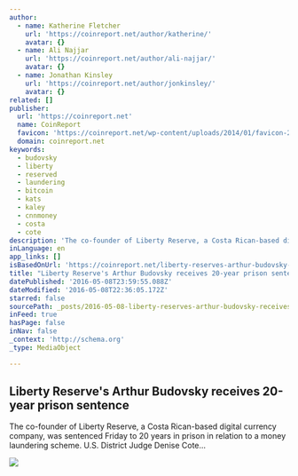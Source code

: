 ```yaml
---
author:
  - name: Katherine Fletcher
    url: 'https://coinreport.net/author/katherine/'
    avatar: {}
  - name: Ali Najjar
    url: 'https://coinreport.net/author/ali-najjar/'
    avatar: {}
  - name: Jonathan Kinsley
    url: 'https://coinreport.net/author/jonkinsley/'
    avatar: {}
related: []
publisher:
  url: 'https://coinreport.net'
  name: CoinReport
  favicon: 'https://coinreport.net/wp-content/uploads/2014/01/favicon-2.ico'
  domain: coinreport.net
keywords:
  - budovsky
  - liberty
  - reserved
  - laundering
  - bitcoin
  - kats
  - kaley
  - cnnmoney
  - costa
  - cote
description: 'The co-founder of Liberty Reserve, a Costa Rican-based digital currency company, was sentenced Friday to 20 years in prison in relation to a money laundering scheme. U.S. District Judge Denise Cote...'
inLanguage: en
app_links: []
isBasedOnUrl: 'https://coinreport.net/liberty-reserves-arthur-budovsky-receives-20-year-prison-sentence/'
title: "Liberty Reserve's Arthur Budovsky receives 20-year prison sentence"
datePublished: '2016-05-08T23:59:55.088Z'
dateModified: '2016-05-08T22:36:05.172Z'
starred: false
sourcePath: _posts/2016-05-08-liberty-reserves-arthur-budovsky-receives-20-year-prison-se.md
inFeed: true
hasPage: false
inNav: false
_context: 'http://schema.org'
_type: MediaObject

---
```

<article style=""><h1>Liberty Reserve's Arthur Budovsky receives 20-year prison sentence</h1><p>The co-founder of Liberty Reserve, a Costa Rican-based digital currency company, was sentenced Friday to 20 years in prison in relation to a money laundering scheme. U.S. District Judge Denise Cote...</p><img src="https://coinreport.net/wp-content/uploads/2016/05/Alajuela-skyline-during-the-night-150x150.png" /></article>